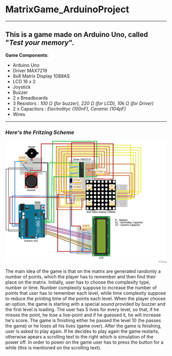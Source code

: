 # MatrixGame_ArduinoProject
---
This is a game made on Arduino Uno, called "*Test your memory*".
---
**Game Components**:
- Arduino Uno
- Driver MAX7219
- 8x8 Matrix Display 1088AS 
- LCD 16 x 2
- Joystick
- Buzzer
- 2 x Breadboards
- 3 Resistors : *100 Ω (for buzzer), 220 Ω (for LCD), 10k Ω (for Driver)*
- 2 x Capacitors : *Electrolityc (100nF), Ceramic (104pF)*
- Wires
---
### *Here's the Fritzing Scheme*
![](Matrix_Game_Fritzing.jpg)

The main idea of the game is that on the matrix are generated randomly a number of points, which the player has to remember and then 
find their place on the matrix. Initially, user has to choose the complexity type, number or time. Number complexity suppose to increase the number of points that user has to remember each level, while time complexity suppose to reduce the printing time of the points each level. When the player choose an option, the game is starting with a special sound provided by buzzer and the first level is loading. The user has 5 lives for every level, so that, if he misses the point, he lose a live-point and if he guessed it, he will increase he's score. The game is finishing either he passed the level 10 (he passes the game) or he loses all his lives (game over). After the game is finishing, user is asked to play again. If he decides to play again the game restarts, otherwise apears a scrolling text to the right which is simulation of the power off. In order to power on the game user has to press the button for a while (this is mentioned on the scrolling text).
